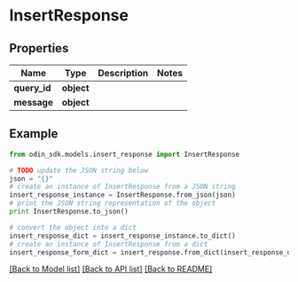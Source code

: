 # InsertResponse


## Properties

Name | Type | Description | Notes
------------ | ------------- | ------------- | -------------
**query_id** | **object** |  | 
**message** | **object** |  | 

## Example

```python
from odin_sdk.models.insert_response import InsertResponse

# TODO update the JSON string below
json = "{}"
# create an instance of InsertResponse from a JSON string
insert_response_instance = InsertResponse.from_json(json)
# print the JSON string representation of the object
print InsertResponse.to_json()

# convert the object into a dict
insert_response_dict = insert_response_instance.to_dict()
# create an instance of InsertResponse from a dict
insert_response_form_dict = insert_response.from_dict(insert_response_dict)
```
[[Back to Model list]](../README.md#documentation-for-models) [[Back to API list]](../README.md#documentation-for-api-endpoints) [[Back to README]](../README.md)



